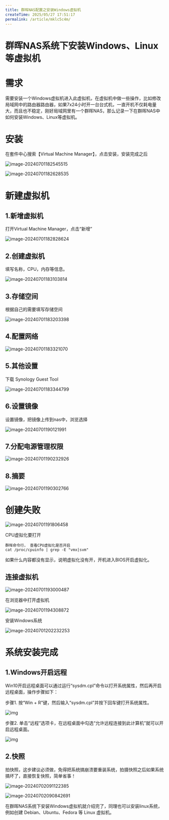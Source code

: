 ```yaml
---
title: 群晖NAS配置之安装Windows虚拟机
createTime: 2025/05/27 17:51:17
permalink: /article/mklc5c4m/
---
```

# 群晖NAS系统下安装Windows、Linux等虚拟机

# 需求

需要安装一个Windows虚拟机进入此虚拟机，在虚拟机中做一些操作，比如修改局域网中的路由器路由器，如果7x24小时开一台台式机，一直开机不仅耗电量大，而且也不稳定，刚好局域网里有一个群晖NAS，那么记录一下在群晖NAS中如何安装Windows、Linux等虚拟机。



# 安装

在套件中心搜索【Virtual Machine Manager】，点击安装，安装完成之后



![image-20240701182545515](https://imgoss.xgss.net/picgo/image-20240701182545515.png?aliyun)



![image-20240701182628535](https://imgoss.xgss.net/picgo/image-20240701182628535.png?aliyun)



# 新建虚拟机

## 1.新增虚拟机

打开Virtual Machine Manager，点击“新增”

![image-20240701182828624](https://imgoss.xgss.net/picgo/image-20240701182828624.png?aliyun)



## 2.创建虚拟机

填写名称，CPU，内存等信息。

![image-20240701183103814](https://imgoss.xgss.net/picgo/image-20240701183103814.png?aliyun)

## 3.存储空间

根据自己的需要填写存储空间

![image-20240701183203398](https://imgoss.xgss.net/picgo/image-20240701183203398.png?aliyun)

## 4.配置网络

![image-20240701183321070](https://imgoss.xgss.net/picgo/image-20240701183321070.png?aliyun)

## 5.其他设置

下载 Synology Guest Tool

![image-20240701183344799](https://imgoss.xgss.net/picgo/image-20240701183344799.png?aliyun)

## 6.设置镜像

设置镜像，把镜像上传到nas中，浏览选择

![image-20240701190121991](https://imgoss.xgss.net/picgo/image-20240701190121991.png?aliyun)



## 7.分配电源管理权限

![image-20240701190232926](https://imgoss.xgss.net/picgo/image-20240701190232926.png?aliyun)



## 8.摘要

![image-20240701190302766](https://imgoss.xgss.net/picgo/image-20240701190302766.png?aliyun)



# 创建失败

![image-20240701191806458](https://imgoss.xgss.net/picgo/image-20240701191806458.png?aliyun)

CPU虚拟化要打开

```
群晖命令行， 查看CPU虚拟化是否开启
cat /proc/cpuinfo | grep -E "vmx|svm"
```

如果什么内容都没有显示，说明虚拟化没有开，开机进入BIOS开启虚拟化。



## 连接虚拟机

![image-20240701193000487](https://imgoss.xgss.net/picgo2025/image-20240701193000487.png?aliyun)

在浏览器中打开虚拟机

![image-20240701194308872](https://imgoss.xgss.net/picgo/image-20240701194308872.png?aliyun)



安装Windows系统

![image-20240701202232253](https://imgoss.xgss.net/picgo/image-20240701202232253.png?aliyun)



# 系统安装完成

## 1.Windows开启远程

Win10开启远程桌面可以通过运行“sysdm.cpl”命令以打开系统属性，然后再开启远程桌面，操作步骤如下：

步骤1. 按“Win + R”键，然后输入“sysdm.cpl”并按下回车键打开系统属性。

![img](https://imgoss.xgss.net/picgo/turn-off-remote-assistance01.png?aliyun)

步骤2. 单击“远程”选项卡，在远程桌面中勾选“允许远程连接到此计算机”就可以开启远程桌面。

![img](https://imgoss.xgss.net/picgo/remote-desktop02.png?aliyun)



## 2.快照

拍快照，这步建议必须做，免得把系统搞崩溃要重装系统，拍摄快照之后如果系统搞坏了，直接恢复快照，简单省事！

![image-20240702091122385](https://imgoss.xgss.net/picgo/image-20240702091122385.png?aliyun)

![image-20240702090842691](https://imgoss.xgss.net/picgo/image-20240702090842691.png?aliyun)

在群晖NAS系统下安装Windows虚拟机就介绍完了，同理也可以安装linux系统，例如创建 Debian、Ubuntu、Fedora 等 Linux 虚拟机。

